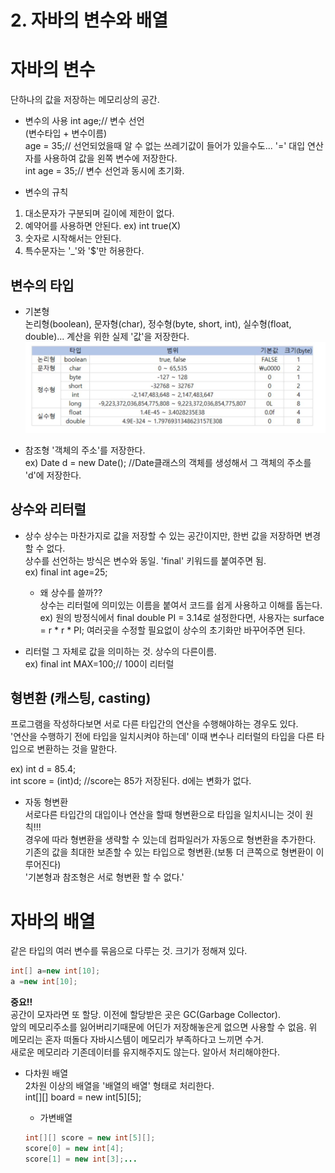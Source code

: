 # 2. 자바의 변수와 배열
# 자바의 변수  
단하나의 값을 저장하는 메모리상의 공간.   
* 변수의 사용
int age;// 변수 선언  
(변수타입 + 변수이름)   
age = 35;// 선언되었을때 알 수 없는 쓰레기값이 들어가 있을수도... '=' 대입 연산자를 사용하여 값을 왼쪽 변수에 저장한다.  
int age = 35;// 변수 선언과 동시에 초기화.  

* 변수의 규칙
1. 대소문자가 구분되며 길이에 제한이 없다.  
2. 예약어를 사용하면 안된다. ex) int true(X)  
3. 숫자로 시작해서는 안된다.  
4. 특수문자는 '_'와 '$'만 허용한다.  

## 변수의 타입
* 기본형  
논리형(boolean), 문자형(char), 정수형(byte, short, int), 실수형(float, double)... 계산을 위한 실제 '값'을 저장한다.  
![img](https://github.com/eunchae0280/StudyWithMe/blob/eunch/doc/image/primitiveType.JPG)  

* 참조형
'객체의 주소'를 저장한다.  
ex) Date d = new Date(); //Date클래스의 객체를 생성해서 그 객체의 주소를 'd'에 저장한다.  

## 상수와 리터럴
* 상수
상수는 마찬가지로 값을 저장할 수 있는 공간이지만, 한번 값을 저장하면 변경할 수 없다.  
상수를 선언하는 방식은 변수와 동일. 'final' 키워드를 붙여주면 됨.  
ex) final int age=25;  
	* 왜 상수를 쓸까??  
	상수는 리터럴에 의미있는 이름을 붙여서 코드를 쉽게 사용하고 이해를 돕는다.  
	ex) 원의 방정식에서 final double PI = 3.14로 설정한다면, 사용자는 surface = r * r * PI; 여러곳을 수정할 필요없이 상수의 초기화만 바꾸어주면 된다.  

* 리터럴
그 자체로 값을 의미하는 것. 상수의 다른이름.  
ex) final int MAX=100;// 100이 리터럴  

## 형변환 (캐스팅, casting)
프로그램을 작성하다보면 서로 다른 타입간의 연산을 수행해야하는 경우도 있다.   
'연산을 수행하기 전에 타입을 일치시켜야 하는데' 이때 변수나 리터럴의 타입을 다른 타입으로 변환하는 것을 말한다.  

ex) int d = 85.4;  
	int score = (int)d; //score는 85가 저장된다. d에는 변화가 없다.    
	
* 자동 형변환  
서로다른 타입간의 대입이나 연산을 할때 형변환으로 타입을 일치시니는 것이 원칙!!!  
경우에 따라 형변환을 생략할 수 있는데 컴파일러가 자동으로 형변환을 추가한다.  
기존의 값을 최대한 보존할 수 있는 타입으로 형변환.(보통 더 큰쪽으로 형변환이 이루어진다)  
'기본형과 참조형은 서로 형변환 할 수 없다.'  

# 자바의 배열
같은 타입의 여러 변수를 묶음으로 다루는 것. 크기가 정해져 있다.  
```java
int[] a=new int[10];
a =new int[10]; 
```
**중요!!**  
공간이 모자라면 또 할당. 이전에 할당받은 곳은 GC(Garbage Collector).  
앞의 메모리주소를 잃어버리기때문에 어딘가 저장해놓은게 없으면 사용할 수 없음. 위 메모리는 혼자 떠돌다 자바시스템이 메모리가 부족하다고 느끼면 수거.  
새로운 메모리라 기존데이터를 유지해주지도 않는다. 알아서 처리해야한다.  

* 다차원 배열  
2차원 이상의 배열을 '배열의 배열' 형태로 처리한다.  
int[][] board = new int[5][5];  

	* 가변배열
	```java
	int[][] score = new int[5][];  
	score[0] = new int[4];  
	score[1] = new int[3];...  
	```  
	

